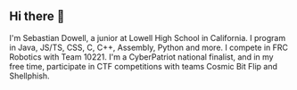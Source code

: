 ## Hi there 👋

I'm Sebastian Dowell, a junior at Lowell High School in California. I program in Java, JS/TS, CSS, C, C++, Assembly, Python and more. I compete in FRC Robotics with Team 10221. I'm a CyberPatriot national finalist, and in my free time, participate in CTF competitions with teams Cosmic Bit Flip and Shellphish.
